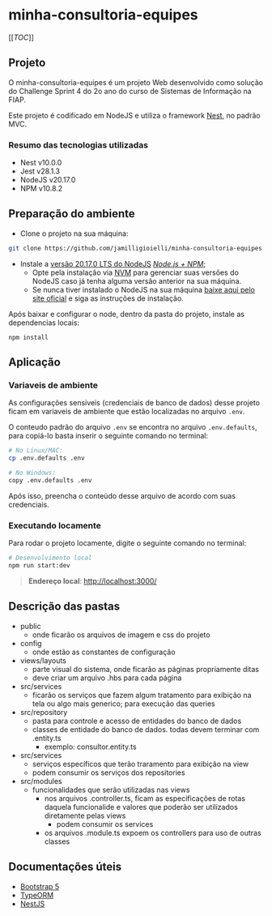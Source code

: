 # minha-consultoria-equipes

[[_TOC_]]

## Projeto

O minha-consultoria-equipes é um projeto Web desenvolvido como solução do Challenge Sprint 4 do 2o ano do curso de Sistemas de Informação na FIAP.

Este projeto é codificado em NodeJS e utiliza o framework [Nest](https://github.com/nestjs/nest), no padrão MVC.

### Resumo das tecnologias utilizadas

- Nest v10.0.0
- Jest v28.1.3
- NodeJS v20.17.0
- NPM v10.8.2

## Preparação do ambiente

- Clone o projeto na sua máquina:

```bash
git clone https://github.com/jamilligioielli/minha-consultoria-equipes.git
```

- Instale a [versão 20.17.0 LTS do NodeJS](https://nodejs.org/download/release/v20.17.0/) *[*Node.js + NPM*](https://nodejs.dev/en/learn/how-to-install-nodejs/)*;
  - Opte pela instalação via [NVM](https://github.com/nvm-sh/nvm) para gerenciar suas versões do NodeJS caso já tenha alguma versão anterior na sua máquina.
  - Se nunca tiver instalado o NodeJS na sua máquina [baixe aqui pelo site oficial](https://nodejs.org/en/download/prebuilt-installer) e siga as instruções de instalação.

Após baixar e configurar o node, dentro da pasta do projeto, instale as dependencias locais:

`npm install`

## Aplicação

### Variaveis de ambiente

As configurações sensiveis (credenciais de banco de dados) desse projeto ficam em variaveis de ambiente que estão localizadas no arquivo `.env`.

O conteudo padrão do arquivo `.env` se encontra no arquivo `.env.defaults`, para copiá-lo basta inserir o seguinte comando no terminal:

```bash
# No Linux/MAC:
cp .env.defaults .env

# No Windows:
copy .env.defaults .env
```

Após isso, preencha o conteúdo desse arquivo de acordo com suas credenciais.

### Executando locamente

Para rodar o projeto locamente, digite o seguinte comando no terminal:

```bash
# Desenvolvimento local
npm run start:dev

```

> **Endereço local**:
[http://localhost:3000/](http://localhost:3000/)

## Descrição das pastas

- public
  - onde ficarão os arquivos de imagem e css do projeto
- config
  - onde estão as constantes de configuração
- views/layouts
  - parte visual do sistema, onde ficarão as páginas propriamente ditas
  - deve criar um arquivo .hbs para cada página
- src/services
  - ficarão os serviços que fazem algum tratamento para exibição na tela ou algo mais generico; para execução das queries
- src/repository
  - pasta para controle e acesso de entidades do banco de dados
  - classes de entidade do banco de dados. todas devem terminar com .entity.ts
    - exemplo: consultor.entity.ts
- src/services
  - serviços específicos que terão traramento para exibição na view
  - podem consumir os serviços dos repositories
- src/modules
  - funcionalidades que serão utilizadas nas views
    - nos arquivos .controller.ts, ficam as especificações de rotas daquela funcionalide e valores que poderão ser utilizados diretamente pelas views
      - podem consumir os services
    - os arquivos .module.ts expoem os controllers para uso de outras classes

## Documentações úteis

- [Bootstrap 5](https://getbootstrap.com/docs/5.0/getting-started/introduction/)
- [TypeORM](https://docs.nestjs.com/recipes/sql-typeorm)
- [NestJS](https://github.com/typeorm/typeorm)